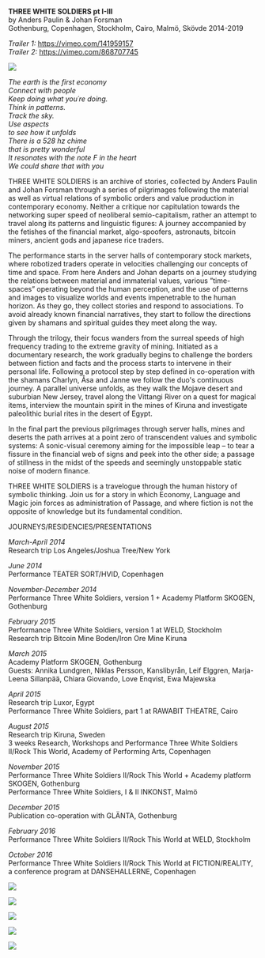 **THREE WHITE SOLDIERS pt I-III**  
by Anders Paulin & Johan Forsman  
Gothenburg, Copenhagen, Stockholm, Cairo, Malmö, Skövde 2014-2019

*Trailer 1:*  https://vimeo.com/141959157  
*Trailer 2:*  https://vimeo.com/868707745

![](/Nanexwheel.gif)  

*The earth is the first economy  
Connect with people  
Keep doing what you´re doing.  
Think in patterns.  
Track the sky.  
Use aspects  
to see how it unfolds  
There is a 528 hz chime  
that is pretty wonderful  
It resonates with the note F in the heart  
We could share that with you*  

THREE WHITE SOLDIERS is an archive of stories, collected by Anders Paulin and Johan Forsman through a series of pilgrimages following the material as well as virtual relations of symbolic orders and value production in contemporary economy. Neither a critique nor capitulation towards the networking super speed of neoliberal semio-capitalism, rather an attempt to travel along its patterns and linguistic figures: A journey accompanied by the fetishes of the financial market, algo-spoofers, astronauts, bitcoin miners, ancient gods and japanese rice traders.

The performance starts in the server halls of contemporary stock markets, where robotized traders operate in velocities challenging our concepts of time and space. From here Anders and Johan departs on a journey studying the relations between material and immaterial values, various ”time- spaces” operating beyond the human perception, and the use of patterns and images to visualize worlds and events impenetrable to the human horizon. As they go, they collect stories and respond to associations. To avoid already known financial narratives, they start to follow the directions given by shamans and spiritual guides they meet along the way.

Through the trilogy, their focus wanders from the surreal speeds of high frequency trading to the extreme gravity of mining. Initiated as a documentary research, the work gradually begins to challenge the borders between fiction and facts and the process starts to intervene in their personal life. Following a protocol step by step defined in co-operation with the shamans Charlyn, Åsa and Janne we follow the duo's continuous journey. A parallel universe unfolds, as they walk the Mojave desert and suburbian New Jersey, travel along the Vittangi River on a quest for magical items, interview the mountain spirit in the mines of Kiruna and investigate paleolithic burial rites in the desert of Egypt.

In the final part the previous pilgrimages through server halls, mines and deserts the path arrives at a point zero of transcendent values and symbolic systems: A sonic-visual ceremony aiming for the impossible leap – to tear a fissure in the financial web of signs and peek into the other side; a passage of stillness in the midst of the speeds and seemingly unstoppable static noise of modern finance.

THREE WHITE SOLDIERS is a travelogue through the human history of symbolic thinking. Join us for a story in which Economy, Language and Magic join forces as administration of Passage, and where fiction is not the opposite of knowledge but its fundamental condition.


JOURNEYS/RESIDENCIES/PRESENTATIONS

*March-April 2014*  
Research trip Los Angeles/Joshua Tree/New York


*June 2014*  
Performance TEATER SORT/HVID, Copenhagen


*November-December 2014*  
Performance Three White Soldiers, version 1 + Academy Platform SKOGEN, Gothenburg


*February 2015*  
Performance Three White Soldiers, version 1 at WELD, Stockholm  
Research trip Bitcoin Mine Boden/Iron Ore Mine Kiruna


*March 2015*  
Academy Platform SKOGEN, Gothenburg  
Guests: Annika Lundgren, Niklas Persson, Kanslibyrån, Leif Elggren, Marja-Leena Sillanpää, Chiara Giovando, Love Enqvist, Ewa Majewska


*April 2015*  
Research trip Luxor, Egypt  
Performance Three White Soldiers, part 1 at RAWABIT THEATRE, Cairo


*August 2015*  
Research trip Kiruna, Sweden  
3 weeks Research, Workshops and Performance Three White Soldiers II/Rock This World, Academy of Performing Arts, Copenhagen


*November 2015*  
Performance Three White Soldiers II/Rock This World + Academy platform SKOGEN, Gothenburg  
Performance Three White Soldiers, I & II INKONST, Malmö


*December 2015*  
Publication co-operation with GLÄNTA, Gothenburg


*February 2016*  
Performance Three White Soldiers II/Rock This World at WELD, Stockholm


*October 2016*  
Performance Three White Soldiers II/Rock This World at FICTION/REALITY, a conference program at DANSEHALLERNE, Copenhagen  

![](digging2.jpg)  

![](bodenbitcoin.jpg)  

![](handavtryck.jpg)  

![](digging.jpg)  

![](grammatologycover.jpg) 


